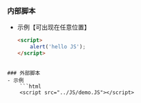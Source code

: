 ### 内部脚本
- 示例【可出现在任意位置】
	```html
	<script>
		alert('hello JS');
	</script>
```

### 外部脚本
- 示例
	```html
	<script src="../JS/demo.JS"></script>
```